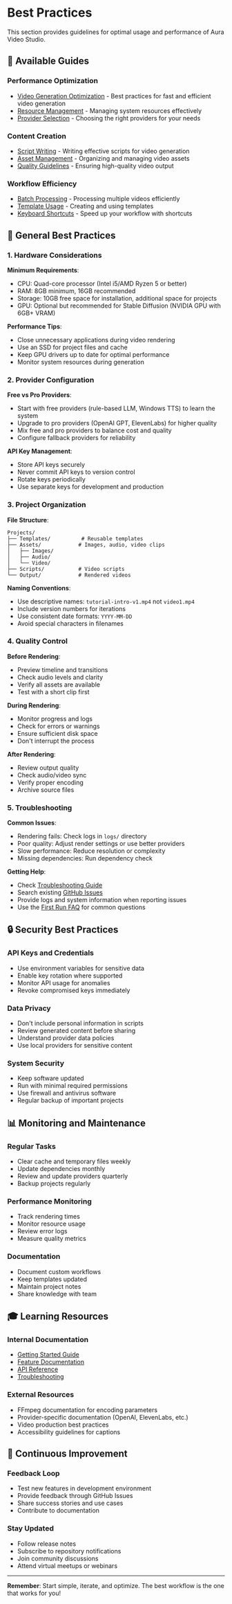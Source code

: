 # Best Practices

This section provides guidelines for optimal usage and performance of Aura Video Studio.

## 📑 Available Guides

### Performance Optimization
- [Video Generation Optimization](./video-generation-optimization.md) - Best practices for fast and efficient video generation
- [Resource Management](./resource-management.md) - Managing system resources effectively
- [Provider Selection](./provider-selection.md) - Choosing the right providers for your needs

### Content Creation
- [Script Writing](./script-writing.md) - Writing effective scripts for video generation
- [Asset Management](./asset-management.md) - Organizing and managing video assets
- [Quality Guidelines](./quality-guidelines.md) - Ensuring high-quality video output

### Workflow Efficiency
- [Batch Processing](./batch-processing.md) - Processing multiple videos efficiently
- [Template Usage](./template-usage.md) - Creating and using templates
- [Keyboard Shortcuts](./keyboard-shortcuts.md) - Speed up your workflow with shortcuts

## 🎯 General Best Practices

### 1. Hardware Considerations

**Minimum Requirements**:
- CPU: Quad-core processor (Intel i5/AMD Ryzen 5 or better)
- RAM: 8GB minimum, 16GB recommended
- Storage: 10GB free space for installation, additional space for projects
- GPU: Optional but recommended for Stable Diffusion (NVIDIA GPU with 6GB+ VRAM)

**Performance Tips**:
- Close unnecessary applications during video rendering
- Use an SSD for project files and cache
- Keep GPU drivers up to date for optimal performance
- Monitor system resources during generation

### 2. Provider Configuration

**Free vs Pro Providers**:
- Start with free providers (rule-based LLM, Windows TTS) to learn the system
- Upgrade to pro providers (OpenAI GPT, ElevenLabs) for higher quality
- Mix free and pro providers to balance cost and quality
- Configure fallback providers for reliability

**API Key Management**:
- Store API keys securely
- Never commit API keys to version control
- Rotate keys periodically
- Use separate keys for development and production

### 3. Project Organization

**File Structure**:
```
Projects/
├── Templates/          # Reusable templates
├── Assets/            # Images, audio, video clips
│   ├── Images/
│   ├── Audio/
│   └── Video/
├── Scripts/           # Video scripts
└── Output/            # Rendered videos
```

**Naming Conventions**:
- Use descriptive names: `tutorial-intro-v1.mp4` not `video1.mp4`
- Include version numbers for iterations
- Use consistent date formats: `YYYY-MM-DD`
- Avoid special characters in filenames

### 4. Quality Control

**Before Rendering**:
- Preview timeline and transitions
- Check audio levels and clarity
- Verify all assets are available
- Test with a short clip first

**During Rendering**:
- Monitor progress and logs
- Check for errors or warnings
- Ensure sufficient disk space
- Don't interrupt the process

**After Rendering**:
- Review output quality
- Check audio/video sync
- Verify proper encoding
- Archive source files

### 5. Troubleshooting

**Common Issues**:
- Rendering fails: Check logs in `logs/` directory
- Poor quality: Adjust render settings or use better providers
- Slow performance: Reduce resolution or complexity
- Missing dependencies: Run dependency check

**Getting Help**:
- Check [Troubleshooting Guide](../troubleshooting/Troubleshooting.md)
- Search existing [GitHub Issues](https://github.com/Saiyan9001/aura-video-studio/issues)
- Provide logs and system information when reporting issues
- Use the [First Run FAQ](../getting-started/FIRST_RUN_FAQ.md) for common questions

## 🔒 Security Best Practices

### API Keys and Credentials
- Use environment variables for sensitive data
- Enable key rotation where supported
- Monitor API usage for anomalies
- Revoke compromised keys immediately

### Data Privacy
- Don't include personal information in scripts
- Review generated content before sharing
- Understand provider data policies
- Use local providers for sensitive content

### System Security
- Keep software updated
- Run with minimal required permissions
- Use firewall and antivirus software
- Regular backup of important projects

## 📊 Monitoring and Maintenance

### Regular Tasks
- Clear cache and temporary files weekly
- Update dependencies monthly
- Review and update providers quarterly
- Backup projects regularly

### Performance Monitoring
- Track rendering times
- Monitor resource usage
- Review error logs
- Measure quality metrics

### Documentation
- Document custom workflows
- Keep templates updated
- Maintain project notes
- Share knowledge with team

## 🎓 Learning Resources

### Internal Documentation
- [Getting Started Guide](../getting-started/QUICK_START.md)
- [Feature Documentation](../features/)
- [API Reference](../api/)
- [Troubleshooting](../troubleshooting/Troubleshooting.md)

### External Resources
- FFmpeg documentation for encoding parameters
- Provider-specific documentation (OpenAI, ElevenLabs, etc.)
- Video production best practices
- Accessibility guidelines for captions

## 📝 Continuous Improvement

### Feedback Loop
- Test new features in development environment
- Provide feedback through GitHub Issues
- Share success stories and use cases
- Contribute to documentation

### Stay Updated
- Follow release notes
- Subscribe to repository notifications
- Join community discussions
- Attend virtual meetups or webinars

---

**Remember**: Start simple, iterate, and optimize. The best workflow is the one that works for you!
